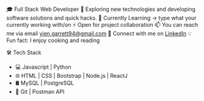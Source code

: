 🎓 Full Stack Web Developer
🤔 Exploring new technologies and developing software solutions and quick hacks.
🌱 Currently Learning → type what your currently working with/on
⚡ Open for project collaboration
📫 You can reach me via email yien.garrett94@gmail.com 
📲 Connect with me on  <a href="https://www.linkedin.com/in/garrett-yien/">LinkedIn</a>
💡 Fun fact: I enjoy cooking and reading


🛠️ Tech Stack
- 💻  Javascript | Python 
- 🌐 HTML | CSS | Bootstrap | Node.js | ReactJ
- 🛢️  MySQL | PostgreSQL
- 🔧 Git | Postman API 

